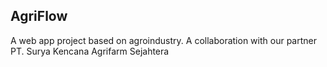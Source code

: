 ## AgriFlow

A web app project based on agroindustry. A collaboration with our partner PT. Surya Kencana Agrifarm Sejahtera
